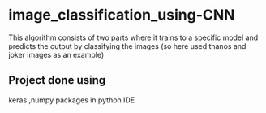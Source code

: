 # image_classification_using-CNN
This algorithm consists of two parts where it trains to a specific model and predicts the output by classifying the images (so here used thanos and joker images as an example)
## Project done using
keras ,numpy packages in python IDE
